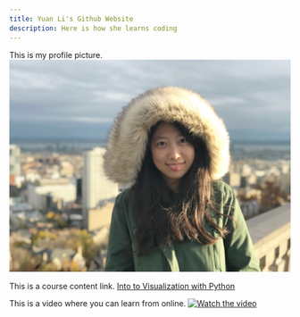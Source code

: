 ```yaml
---
title: Yuan Li's Github Website
description: Here is how she learns coding
---
```


This is my profile picture.
![Profile Picture](/Profile.jpg)

This is a course content link.
[Into to Visualization with Python](/Visualization/index.md)

This is a video where you can learn from online.
[![Watch the video](https://img.youtube.com/vi/uNGdpXCMrgM/maxresdefault.jpg)](https://youtu.be/uNGdpXCMrgM)
